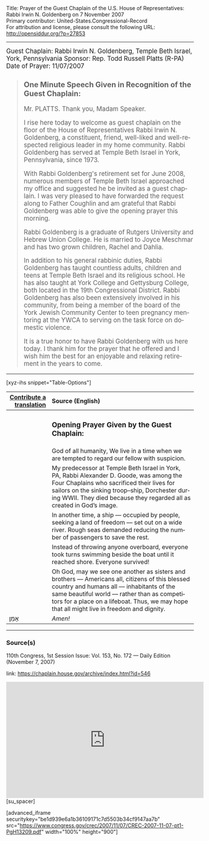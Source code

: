 <html>
<head></head>
<body>
Title: Prayer of the Guest Chaplain of the U.S. House of Representatives: Rabbi Irwin N. Goldenberg on 7 November 2007<br />
Primary contributor: United-States.Congressional-Record<br />
For attribution and license, please consult the following URL: <a href="http://opensiddur.org/?p=27853">http://opensiddur.org/?p=27853</a>
<p />
<hr />

<div class="english" lang="en" style="font-size:1.2em;">
Guest Chaplain: Rabbi Irwin N. Goldenberg, Temple Beth Israel, York, Pennsylvania
Sponsor: Rep. Todd Russell Platts (R-PA)
Date of Prayer: 11/07/2007

<blockquote>
<h3>One Minute Speech Given in Recognition of the Guest Chaplain:</h3>

Mr. PLATTS. Thank you, Madam Speaker.

I rise here today to welcome as guest chaplain on the floor of the House of Representatives Rabbi Irwin N. Goldenberg, a constituent, friend, well-liked and well-respected religious leader in my home community. Rabbi Goldenberg has served at Temple Beth Israel in York, Pennsylvania, since 1973.

With Rabbi Goldenberg's retirement set for June 2008, numerous members of Temple Beth Israel approached my office and suggested he be invited as a guest chaplain. I was very pleased to have forwarded the request along to Father Coughlin and am grateful that Rabbi Goldenberg was able to give the opening prayer this morning.

Rabbi Goldenberg is a graduate of Rutgers University and Hebrew Union College. He is married to Joyce Meschmar and has two grown children, Rachel and Dahlia.

In addition to his general rabbinic duties, Rabbi Goldenberg has taught countless adults, children and teens at Temple Beth Israel and its religious school. He has also taught at York College and Gettysburg College, both located in the 19th Congressional District. Rabbi Goldenberg has also been extensively involved in his community, from being a member of the board of the York Jewish Community Center to teen pregnancy mentoring at the YWCA to serving on the task force on domestic violence.

It is a true honor to have Rabbi Goldenberg with us here today. I thank him for the prayer that he offered and I wish him the best for an enjoyable and relaxing retirement in the years to come.
</blockquote>
</div>

<hr />

[xyz-ihs snippet="Table-Options"]<table style="margin-left: auto; margin-right: auto;" class="draggable">
<thead><tr><th id="x" style="text-align: right;"><a href="/contributing/upload/">Contribute a translation</a></th><th style="text-align: left;">Source (English)</th></tr></thead>
<tbody>
<tr><td style="vertical-align:top;">
<div class="liturgy" lang="he">

</span></div></td>
 
<td style="vertical-align:top;">
<div class="english" lang="en">
<h3>Opening Prayer Given by the Guest Chaplain:</h3>
</div></td></tr>

<tr><td style="vertical-align:top;">
<div class="liturgy" lang="he">

</span></div></td>
 
<td style="vertical-align:top;">
<div class="english" lang="en">
God of all humanity,
We live in a time 
when we are tempted 
to regard our fellow 
with suspicion.
</div></td></tr>


<tr><td style="vertical-align:top;">
<div class="liturgy" lang="he">

</span></div></td>
 
<td style="vertical-align:top;">
<div class="english" lang="en">
My predecessor 
at Temple Beth Israel in York, PA, 
Rabbi Alexander D. Goode, 
was among the Four Chaplains 
who sacrificed their lives 
for sailors on the sinking troop–ship, Dorchester 
during WWII. 
They died because they regarded all 
as created in God’s image.
</div></td></tr>


<tr><td style="vertical-align:top;">
<div class="liturgy" lang="he">

</span></div></td>
 
<td style="vertical-align:top;">
<div class="english" lang="en">
In another time, 
a ship –– 
occupied by people, 
seeking a land of freedom –– 
set out on a wide river. 
Rough seas demanded 
reducing the number of passengers 
to save the rest.
</div></td></tr>


<tr><td style="vertical-align:top;">
<div class="liturgy" lang="he">

</span></div></td>
 
<td style="vertical-align:top;">
<div class="english" lang="en">
Instead of throwing anyone overboard, 
everyone took turns swimming beside the boat 
until it reached shore. 
Everyone survived!
</div></td></tr>


<tr><td style="vertical-align:top;">
<div class="liturgy" lang="he">

</span></div></td>
 
<td style="vertical-align:top;">
<div class="english" lang="en">
Oh God, 
may we see one another 
as sisters and brothers –– 
Americans all, 
citizens of this blessed country 
and humans all –– 
inhabitants of the same beautiful world –– 
rather than as competitors 
for a place on a lifeboat. 
Thus, we may hope 
that all might live 
in freedom 
and dignity.
</div></td></tr>


<tr><td style="vertical-align:top;">
<div class="liturgy" lang="he">
אָמֵן׃
</span></div></td>
 
<td style="vertical-align:top;">
<div class="english" lang="en">
<em>Amen!</em>
</div></td></tr>
</tbody></table>

<hr />

<h3>Source(s)</h3>

110th Congress, 1st Session
Issue: Vol. 153, No. 172 — Daily Edition (November 7, 2007)

link: <a href="https://chaplain.house.gov/archive/index.html?id=546">https://chaplain.house.gov/archive/index.html?id=546</a>

<iframe width=530 height=312 src='https://www.c-span.org/video/standalone/?c4508615/user-clip-rabbi-irwin-goldenberg-temple-beth-israel-york-pa' allowfullscreen='allowfullscreen' frameborder=0></iframe>[su_spacer]

[advanced_iframe securitykey="be1d939e6a1b36109171c7d5503b34cf9147aa7b" src="https://www.congress.gov/crec/2007/11/07/CREC-2007-11-07-pt1-PgH13209.pdf" width="100%" height="900"]
</body>
</html>